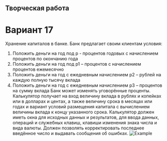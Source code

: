 ## Творческая работа
# Вариант 17
Хранение капиталов в банке.
Банк предлагает своим клиентам условия: 
1. Положить деньги на год под p - процентов годовых с начислением процентов по окончанию года 
2. Положить деньги на год под p1 – процентов с начислением процентов ежемесячно 
3. Положить деньги на год с ежедневным начислением p2 – рублей на каждую полную тысячу вклада 
4. Положить деньги на год с ежедневным начислением p3 – процентов на сумму вклада Банк может изменять уговорённые проценты. Калькулятор получает на вход величину вклада в рублях и копейках или в долларах и центах, а также величину срока в месяцах или годах и вариант условий размещения капитала с вычислением величины вклада к концу указанного срока. Калькулятор должен иметь окна для исходных данных и результатов, для ввода данных, операций и служебных клавиш, клавиши изменения знака числа и вида валюты. Должен позволять корректировать последнее введённое число и выдавать сообщения об ошибках.
![Example](https://i.imgur.com/KPSmNnS.png)
